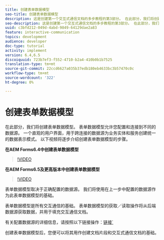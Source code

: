 ```yaml
---
title: 创建表单数据模型
seo-title: 创建表单数据模型
description: 这是创建第一个交互式通信文档的多步教程的第3部分。 在此部分，我们将创建表单数据模型。 表单数据模型允许您配置和连接到不同的数据源。它提供一个直观的用户界面，用于跨连接的数据源创建业务实体和服务的统一数据表示模式。以下视频将逐步介绍创建表单数据模型的步骤。
seo-description: 这是创建第一个交互式通信文档的多步教程的第3部分。 在此部分，我们将创建表单数据模型。 表单数据模型允许您配置和连接到不同的数据源。它提供一个直观的用户界面，为业务实体和服务创建跨连接数据源的统一数据表示模式。 以下视频将逐步介绍创建表单数据模型的步骤。
uuid: c3bfd212-049d-4abd-9849-64129dae2a83
feature: interactive-communication
topics: development
audience: developer
doc-type: tutorial
activity: implement
version: 6.4,6.5
discoiquuid: 723b7ef3-f552-4710-b2a4-410b0b1b7525
translation-type: tm+mt
source-git-commit: 22ccd6627a035b37edb180eb4633bc3b57470c0c
workflow-type: tm+mt
source-wordcount: '322'
ht-degree: 0%

---
```



# 创建表单数据模型

在此部分，我们将创建表单数据模型。 表单数据模型允许您配置和连接到不同的数据源。 一个直观的用户界面，用于跨连接的数据源为业务实体和服务创建统一的数据表示模式。 以下视频将逐步介绍创建表单数据模型的步骤。

**在AEM Forms6.4中创建表单数据模型**
>[!VIDEO](https://video.tv.adobe.com/v/27763/?quality=9&learn=on)

**在AEM Forms6.5及更高版本中创建表单数据模型**
>[!VIDEO](https://video.tv.adobe.com/v/27765?quality=9&learn=on)

表单数据模型取决于正确配置的数据源。 我们将使用在上一步中配置的数据源作为此表单数据模型的基础。

表单数据模型是所有交互通信的基础。 表单数据模型的获取／读取操作将从后端数据源获取数据，并用于填充交互通信文档。

有关配置数据源的详细信息，请按照以下链接操作：[链接`](parttwo.md)

创建表单数据模型后，您便可以将其用作创建文档片段和交互式通信文档的基础。
